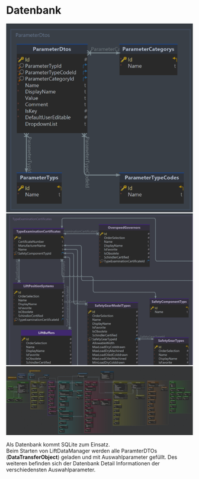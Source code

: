 # Datenbank

![image](/LiftDataManager/Docs/HelpImages/image140.png)  
![image](/LiftDataManager/Docs/HelpImages/image141.png)  
![image](/LiftDataManager/Docs/HelpImages/image142.png)  

Als Datenbank kommt SQLite zum Einsatz.  
Beim Starten von LiftDataManager werden alle ParamterDTOs (**DataTransferObject**) geladen und mit Auswahlparameter gefüllt. Des weiteren befinden sich der Datenbank Detail Informationen der verschiedensten Auswahlparameter.
